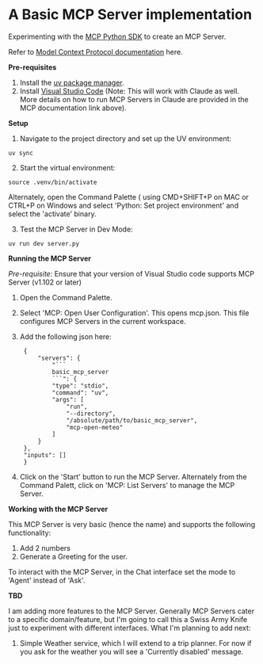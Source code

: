 # A Basic MCP Server implementation 

Experimenting with the [MCP Python SDK](https://github.com/modelcontextprotocol/python-sdk) to create an MCP Server.

Refer to [Model Context Protocol documentation](https://modelcontextprotocol.io/docs/getting-started/intro) here.


**Pre-requisites**

1. Install the [uv package manager](https://docs.astral.sh/uv/). 
2. Install [Visual Studio Code](https://code.visualstudio.com/) (Note: This will work with Claude as well. More details on how to run MCP Servers in Claude are provided in the MCP documentation link above).

**Setup**

1. Navigate to the project directory and set up the UV environment:
   
```
uv sync
```

2. Start the virtual environment:

```
source .venv/bin/activate

```

Alternately, open the Command Palette ( using CMD+SHIFT+P on MAC or CTRL+P on Windows and select 'Python: Set project environment' and select the 'activate' binary.

3. Test the MCP Server in Dev Mode:
   
```
uv run dev server.py
```

**Running the MCP Server**


*Pre-requisite:* Ensure that your version of Visual Studio code supports MCP Server (v1.102 or later)

1. Open the Command Palette.
2. Select 'MCP: Open User Configuration'. This opens mcp.json. This file configures MCP Servers in the current workspace. 
3. Add the following json here:
   ```
    {
        "servers": {
            "```
            basic_mcp_server
            ```": {
            "type": "stdio",
            "command": "uv",
            "args": [
                "run",
                "--directory",
                "/absolute/path/to/basic_mcp_server",
                "mcp-open-meteo"
            ]
        }
    },
    "inputs": []
    }

   ```

4. Click on the 'Start' button to run the MCP Server. Alternately from the Command Palett, click on 'MCP: List Servers' to manage the MCP Server.


   
**Working with the MCP Server**

This MCP Server is very basic (hence the name) and supports the following functionality:

1. Add 2 numbers
2. Generate a Greeting for the user.

To interact with the MCP Server, in the Chat interface set the mode to 'Agent' instead of 'Ask'.

**TBD**

I am adding more features to the MCP Server. Generally MCP Servers cater to a specific domain/feature, but I'm going to call this a Swiss Army Knife just to experiment with different interfaces. What I'm planning to add next:
1. Simple Weather service, which I will extend to a trip planner. For now if you ask for the weather you will see a 'Currently disabled' message.
